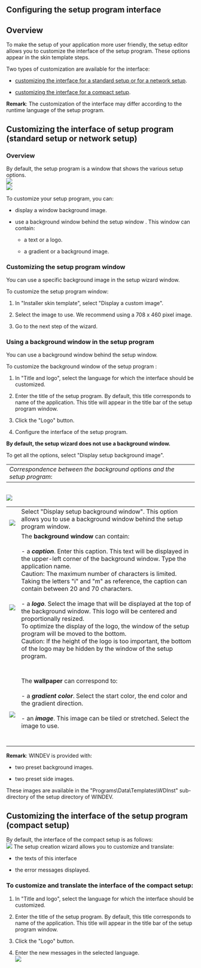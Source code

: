 


## Configuring the setup program interface 
			



<a name="NOTE1"></a>
<a name="NOTE1_1"></a>


## Overview
<a name="overview_ELTTEXTE000400"></a>
To make the setup of your application more user friendly, the setup editor allows you to customize the interface of the setup program. These options appear in the skin template steps. 

Two types of customization are available for the interface:

- [customizing the interface for a standard setup or for a network setup](#NOTE2_1).

- [customizing the interface for a compact setup](#NOTE3_1). 




**Remark**: The customization of the interface may differ according to the runtime language of the setup program.

<a name="NOTE2"></a>
<a name="NOTE2_1"></a>


## Customizing the interface of setup program (standard setup or network setup)
<a name="customizing_the_interface_setup_program_standard_setup_network_setup_ELTTEXTE000424"></a>


### Overview
<a name="overview_ELTPARAGRAPHE000151"></a>

By default, the setup program is a window that shows the various setup options. <br>![](https://doc.pcsoft.fr/en-US/images/image.awp?langid=3&name=Installation_WD_defaut%20-%20HC%20N%B0001.gif&type=thumb)<br>![](https://doc.pcsoft.fr/en-US/images/image.awp?langid=3&name=Installation_WD_defaut%20-%20HC%20N%B0004.gif&type=thumb)


To customize your setup program, you can:

- display a window background image. 

- use a background window behind the setup window . This window can contain: 

	- a text or a logo.

	- a gradient or a background image.








<a name="NOTE2_2"></a>


### Customizing the setup program window
<a name="customizing_the_setup_program_window_ELTPARAGRAPHE000182"></a>

You can use a specific background image in the setup wizard window. 

To customize the setup program window: 

1. In "Installer skin template", select "Display a custom image". 

2. Select the image to use. We recommend using a 708 x 460 pixel image. 

3. Go to the next step of the wizard. 



<a name="NOTE2_3"></a>


### Using a background window in the setup program 
<a name="using_background_window_the_setup_program_ELTPARAGRAPHE000195"></a>

You can use a background window behind the setup window. 

To customize the background window of the setup program : 

1. In "Title and logo", select the language for which the interface should be customized.

2. Enter the title of the setup program. By default, this title corresponds to name of the application. This title will appear in the title bar of the setup program window. 

3. Click the "Logo" button.

4. Configure the interface of the setup program.




**By default, the setup wizard does not use a background window.**

To get all the options, select "Display setup background image".


|   |
| --- |
| *Correspondence between the background options and the setup program*: |
<br>![](https://doc.pcsoft.fr/en-US/images/image.awp?langid=3&name=DecorInstallAssistant.gif&type=thumb)





|   |   |
| --- | --- |
| <br>![](https://doc.pcsoft.fr/en-US/images/image.awp?langid=3&name=Cercle1.GIF)<br> | Select "Display setup background window". This option allows you to use a background window behind the setup program window. |
| <br>![](https://doc.pcsoft.fr/en-US/images/image.awp?langid=3&name=Cercle2.GIF)<br> | The **background window** can contain:<br><br>- a ***caption***. Enter this caption. This text will be displayed in the upper-left corner of the background window. Type the application name.<br>	Caution: The maximum number of characters is limited. Taking the letters "i" and "m" as reference, the caption can contain between 20 and 70 characters.<br><br>- a ***logo***. Select the image that will be displayed at the top of the background window. This logo will be centered and proportionally resized.<br>	To optimize the display of the logo, the window of the setup program will be moved to the bottom.<br>	Caution: If the height of the logo is too important, the bottom of the logo may be hidden by the window of the setup program.<br><br><br> |
| <br>![](https://doc.pcsoft.fr/en-US/images/image.awp?langid=3&name=Cercle3.GIF)<br> | The **wallpaper** can correspond to:<br><br>- a ***gradient color***. Select the start color, the end color and the gradient direction.<br><br>- an ***image***. This image can be tiled or stretched. Select the image to use.<br><br><br> |

**Remark**: WINDEV is provided with:

- two preset background images.

- two preset side images.




These images are available in the "Programs\\Data\\Templates\\WDInst" sub-directory of the setup directory of WINDEV.

<a name="NOTE3"></a>
<a name="NOTE3_1"></a>


## Customizing the interface of the setup program (compact setup)
<a name="customizing_the_interface_the_setup_program_compact_setup_ELTTEXTE000460"></a>
By default, the interface of the compact setup is as follows:<br>![](https://doc.pcsoft.fr/en-US/images/image.awp?langid=3&name=installation%20compacte%20-%20HC%20N%B0002.gif)
The setup creation wizard allows you to customize and translate:

- the texts of this interface

- the error messages displayed.



<a name="NOTE3_2"></a>


### To customize and translate the interface of the compact setup:
<a name="customize_and_translate_the_interface_the_compact_setup_ELTPARAGRAPHE000263"></a>

1. In "Title and logo", select the language for which the interface should be customized.

2. Enter the title of the setup program. By default, this title corresponds to name of the application. This title will appear in the title bar of the setup program window. 

3. Click the "Logo" button.

4. Enter the new messages in the selected language.<br>![](https://doc.pcsoft.fr/en-US/images/image.awp?langid=3&name=installation%20compacte%20-%20HC%20N%B0002.gif)






